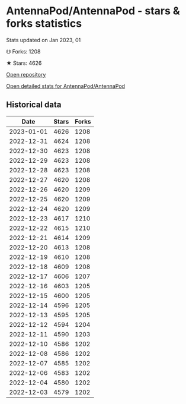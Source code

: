 # AntennaPod/AntennaPod - stars & forks statistics

Stats updated on Jan 2023, 01

☋ Forks: 1208

★ Stars: 4626

[Open repository](https://github.com/AntennaPod/AntennaPod)

[Open detailed stats for AntennaPod/AntennaPod](https://reviewgithub.com/rep/AntennaPod/AntennaPod)

## Historical data
| Date | Stars | Forks |
|------|-------|-------|
| 2023-01-01 | 4626 | 1208 | 
| 2022-12-31 | 4624 | 1208 | 
| 2022-12-30 | 4623 | 1208 | 
| 2022-12-29 | 4623 | 1208 | 
| 2022-12-28 | 4623 | 1208 | 
| 2022-12-27 | 4620 | 1208 | 
| 2022-12-26 | 4620 | 1209 | 
| 2022-12-25 | 4620 | 1209 | 
| 2022-12-24 | 4620 | 1209 | 
| 2022-12-23 | 4617 | 1210 | 
| 2022-12-22 | 4615 | 1210 | 
| 2022-12-21 | 4614 | 1209 | 
| 2022-12-20 | 4613 | 1208 | 
| 2022-12-19 | 4610 | 1208 | 
| 2022-12-18 | 4609 | 1208 | 
| 2022-12-17 | 4606 | 1207 | 
| 2022-12-16 | 4603 | 1205 | 
| 2022-12-15 | 4600 | 1205 | 
| 2022-12-14 | 4596 | 1205 | 
| 2022-12-13 | 4595 | 1205 | 
| 2022-12-12 | 4594 | 1204 | 
| 2022-12-11 | 4590 | 1203 | 
| 2022-12-10 | 4586 | 1202 | 
| 2022-12-08 | 4586 | 1202 | 
| 2022-12-07 | 4585 | 1202 | 
| 2022-12-06 | 4583 | 1202 | 
| 2022-12-04 | 4580 | 1202 | 
| 2022-12-03 | 4579 | 1202 | 

